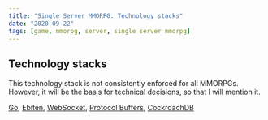 ```yaml
---
title: "Single Server MMORPG: Technology stacks"
date: "2020-09-22"
tags: [game, mmorpg, server, single server mmorpg]
---
```


## Technology stacks

This technology stack is not consistently enforced for all MMORPGs. However, it will be the basis for technical decisions, so that I will mention it.

<!--more-->

[Go](https://golang.org/), [Ebiten](https://ebiten.org/), [WebSocket](https://developer.mozilla.org/en-US/docs/Web/API/WebSockets_API), [Protocol Buffers](https://developers.google.com/protocol-buffers), [CockroachDB](https://www.cockroachlabs.com/)
